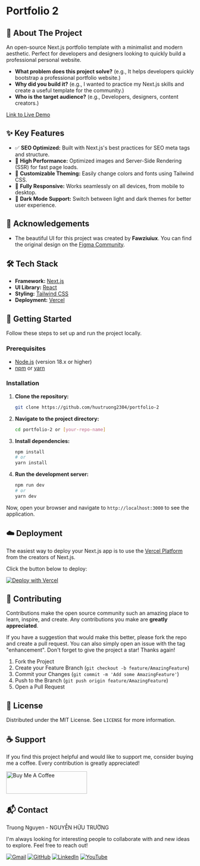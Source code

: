 # Portfolio 2

## 📖 About The Project

An open-source Next.js portfolio template with a minimalist and modern aesthetic. Perfect for developers and designers looking to quickly build a professional personal website.

- **What problem does this project solve?** (e.g., It helps developers quickly bootstrap a professional portfolio website.)
- **Why did you build it?** (e.g., I wanted to practice my Next.js skills and create a useful template for the community.)
- **Who is the target audience?** (e.g., Developers, designers, content creators.)

[Link to Live Demo](https://coding-with-truong-portfolio-2.vercel.app/)

## ✨ Key Features

- ✅ **SEO Optimized:** Built with Next.js's best practices for SEO meta tags and structure.
- 🚀 **High Performance:** Optimized images and Server-Side Rendering (SSR) for fast page loads.
- 🎨 **Customizable Theming:** Easily change colors and fonts using Tailwind CSS.
- 📱 **Fully Responsive:** Works seamlessly on all devices, from mobile to desktop.
- 🌙 **Dark Mode Support:** Switch between light and dark themes for better user experience.

## 🙏 Acknowledgements

- The beautiful UI for this project was created by **Fawziuiux**. You can find the original design on the [Figma Community](https://www.figma.com/community/file/1364626512225196457/portfolio-personal-portfolio-5).

## 🛠️ Tech Stack

- **Framework:** [Next.js](https://nextjs.org/)
- **UI Library:** [React](https://reactjs.org/)
- **Styling:** [Tailwind CSS](https://tailwindcss.com/)
- **Deployment:** [Vercel](https://vercel.com/)

## 🚀 Getting Started

Follow these steps to set up and run the project locally.

### Prerequisites

- [Node.js](https://nodejs.org/en/) (version 18.x or higher)
- [npm](https://www.npmjs.com/) or [yarn](https://yarnpkg.com/)

### Installation

1.  **Clone the repository:**

    ```bash
    git clone https://github.com/huutruong2304/portfolio-2
    ```

2.  **Navigate to the project directory:**

    ```bash
    cd portfolio-2 or [your-repo-name]
    ```

3.  **Install dependencies:**

    ```bash
    npm install
    # or
    yarn install
    ```

4.  **Run the development server:**
    ```bash
    npm run dev
    # or
    yarn dev
    ```

Now, open your browser and navigate to `http://localhost:3000` to see the application.

## ☁️ Deployment

The easiest way to deploy your Next.js app is to use the [Vercel Platform](https://vercel.com/new?utm_medium=default-template&filter=next.js&utm_source=create-next-app&utm_campaign=create-next-app-readme) from the creators of Next.js.

Click the button below to deploy:

[![Deploy with Vercel](https://vercel.com/button)](https://vercel.com/new/clone?repository-url=https://github.com/[your-github-username]/[your-repo-name])

## 🤝 Contributing

Contributions make the open source community such an amazing place to learn, inspire, and create. Any contributions you make are **greatly appreciated**.

If you have a suggestion that would make this better, please fork the repo and create a pull request. You can also simply open an issue with the tag "enhancement". Don't forget to give the project a star! Thanks again!

1.  Fork the Project
2.  Create your Feature Branch (`git checkout -b feature/AmazingFeature`)
3.  Commit your Changes (`git commit -m 'Add some AmazingFeature'`)
4.  Push to the Branch (`git push origin feature/AmazingFeature`)
5.  Open a Pull Request

## 📄 License

Distributed under the MIT License. See `LICENSE` for more information.

## ☕ Support

If you find this project helpful and would like to support me, consider buying me a coffee. Every contribution is greatly appreciated!

<a href="https://www.buymeacoffee.com/truongnh9x" target="_blank">
  <img src="https://cdn.buymeacoffee.com/buttons/v2/default-yellow.png" alt="Buy Me A Coffee" style="height: 60px !important;width: 217px !important;" >
</a>

## 📬 Contact

Truong Nguyen - NGUYỄN HỮU TRƯỜNG

I'm always looking for interesting people to collaborate with and new ideas to explore. Feel free to reach out!
<br />

[![Gmail](https://img.shields.io/badge/Gmail-D14836?style=for-the-badge&logo=gmail&logoColor=white)](mailto:truongnh2711@gmail.com)
[![GitHub](https://img.shields.io/badge/GitHub-181717?style=for-the-badge&logo=github&logoColor=white)](https://github.com/huutruong2304)
[![LinkedIn](https://img.shields.io/badge/LinkedIn-0A66C2?style=for-the-badge&logo=linkedin&logoColor=white)](https://www.linkedin.com/in/truongnh9x/)
[![YouTube](https://img.shields.io/badge/YouTube-FF0000?style=for-the-badge&logo=youtube&logoColor=white)](https://www.youtube.com/@Truongnh9x)
